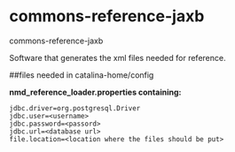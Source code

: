 # commons-reference-jaxb
commons-reference-jaxb

Software that generates the xml files needed for reference.

##files needed in catalina-home/config

**nmd_reference_loader.properties containing:**
```
jdbc.driver=org.postgresql.Driver
jdbc.user=<username>
jdbc.password=<passord>
jdbc.url=<database url>
file.location=<location where the files should be put>
```
